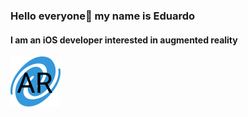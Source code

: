 ### Hello everyone👋 my name is Eduardo
#### I am an iOS developer interested in augmented reality
![I am an iOS developer interested in augmented reality](https://raw.githubusercontent.com/eduardoquintero117/Proyecto-Final-Juego-AR/master/AR%20dimension%20of%20illusionsV8/AR%20dimension%20of%20illusions/Assets.xcassets/AppIcon.appiconset/icons8-galaxia-filled-80-4.png)

